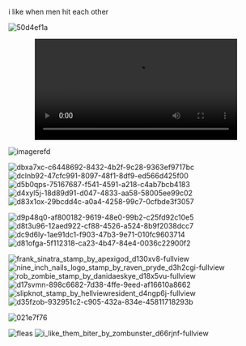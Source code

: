i like when men hit each other

![50d4ef1a](https://github.com/user-attachments/assets/f034bcb5-f7ca-48f7-bf92-19feca9cedb6)

<div align="center">
<video src= https://github.com/user-attachments/assets/5ea9b873-6fee-4df7-8a99-576607f68a0e width="400" />
</div>

![imagerefd](https://github.com/user-attachments/assets/b0b8497a-1eb1-496d-b47a-91cfeb1c560f)


  ![dbxa7xc-c6448692-8432-4b2f-9c28-9363ef9717bc](https://github.com/user-attachments/assets/84546fbc-559b-4196-9a8d-4b080a8acd8c) ![dclnb92-47cfc991-8097-48f1-8df9-ed566d425f00](https://github.com/user-attachments/assets/ed74adba-358f-492c-a114-093409f9282e) ![d5b0qps-75167687-f541-4591-a218-c4ab7bcb4183](https://github.com/user-attachments/assets/60354919-50f2-44f8-9138-cf97eb78216f) ![d4xyl5j-18d89d91-d047-4833-aa58-58005ee99c02](https://github.com/user-attachments/assets/db66e617-9238-4b38-a94d-d930013b0195) ![d83x1ox-29bcdd4c-a0a4-4258-99c7-0cfbde3f3057](https://github.com/user-attachments/assets/842c66d5-d98a-4ef3-942f-7946a2ff2275) 




![d9p48q0-af800182-9619-48e0-99b2-c25fd92c10e5](https://github.com/user-attachments/assets/a59e1691-d968-41a1-811f-95a96a73fbe6) ![d8t3u96-12aed922-cf88-4526-a524-8b9f2038dcc7](https://github.com/user-attachments/assets/f95e0d6c-f891-470e-b17f-911b6e2d6855) ![dc9d6ly-1ae91dc1-f903-47b3-9e71-010fc9603714](https://github.com/user-attachments/assets/85338ab1-3eaa-4363-b0bb-1cf3925741dd) ![d81ofga-5f112318-ca23-4b47-84e4-0036c22900f2](https://github.com/user-attachments/assets/eb1abdd3-d8ab-4010-bd40-3988b7668678)



  
![frank_sinatra_stamp_by_apexigod_d130xv8-fullview](https://github.com/user-attachments/assets/37a02f22-2ef5-4b59-8756-ffd2ec3bd14e) ![nine_inch_nails_logo_stamp_by_raven_pryde_d3h2cgi-fullview](https://github.com/user-attachments/assets/9217cb27-4a1c-4ebc-9e16-99a2c3b1c5fe)
![rob_zombie_stamp_by_danidaeskye_d18x5vu-fullview](https://github.com/user-attachments/assets/913de91a-55ff-4bdf-99f7-3e913b784b76) ![d17svmn-898c6682-7d38-4ffe-9eed-af16610a8662](https://github.com/user-attachments/assets/fa239fce-1c73-42e4-8686-8ba1c1fb1861) ![slipknot_stamp_by_hellviewresident_d4ngp6j-fullview](https://github.com/user-attachments/assets/49da3ec0-2c38-4392-b89d-a7a941b40d27) ![d35fzob-932951c2-c905-432a-834e-45811718293b](https://github.com/user-attachments/assets/e9d9f183-dfd3-4480-9741-c9c2a578d4fe)


![021e7f76](https://github.com/user-attachments/assets/95a93ba4-9ee3-4d61-875d-9cbd94ef19a6) 

![fleas](https://github.com/user-attachments/assets/0c1f9da4-0f7b-4a66-89fe-a18d33afaba8) ![i_like_them_biter_by_zombunster_d66rjnf-fullview](https://github.com/user-attachments/assets/f41b4ecb-7ce0-46d3-bb3e-4c673256db24) 





